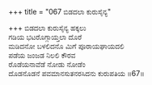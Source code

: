 +++
title = "067 ಬಿಡದಲಾ ಕುರುಸೈನ್ಯ"

+++
ಬಿಡದಲಾ ಕುರುಸೈನ್ಯ ಹಕ್ಕಲು   
ಗಡಿಯ ಭಟರೊಗ್ಗಾಯ್ತಲಾ ದೊರೆ  
ಮಡಿದನೋ ಬಳಲಿದನೊ ಮಿಗೆ ಪೂರಾಯಘಾಯದಲಿ  
ಪಡೆಯ ಜಂಜಡ ನಿಲಲಿ ಕೌರವ  
ರೊಡೆಯನಾವೆಡೆ ನೋಡು ನೋಡೆಂ  
ದೊಡನೊಡನೆ ಪವಮಾನಸುತನರಸಿದನು ಕುರುಪತಿಯ      ॥67॥